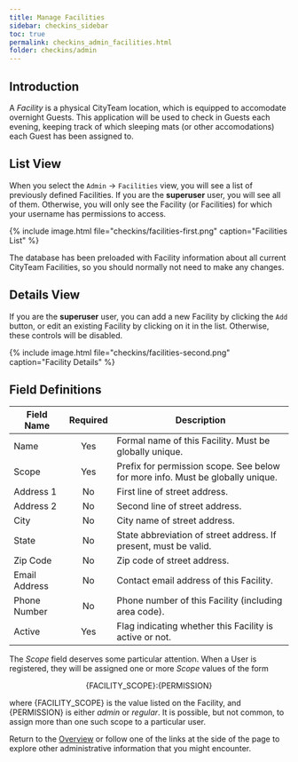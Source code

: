 ```yaml
---
title: Manage Facilities
sidebar: checkins_sidebar
toc: true
permalink: checkins_admin_facilities.html
folder: checkins/admin
---
```


## Introduction

A *Facility* is a physical CityTeam location, which is equipped to accomodate
overnight Guests.  This application will be used to check in Guests each evening,
keeping track of which sleeping mats (or other accomodations) each Guest has been
assigned to.

## List View

When you select the `Admin` -> `Facilities` view, you will see a list of previously
defined Facilities.  If you are the **superuser** user, you will see all of them.
Otherwise, you will only see the Facility (or Facilities) for which your username
has permissions to access.

{% include image.html file="checkins/facilities-first.png" caption="Facilities List" %}

The database has been preloaded with Facility information about all current
CityTeam Facilities, so you should normally not need to make any changes.

## Details View

If you are the **superuser** user, you can add a new Facility by clicking the
`Add` button, or edit an existing Facility by clicking on it in the list.  Otherwise,
these controls will be disabled.

{% include image.html file="checkins/facilities-second.png" caption="Facility Details" %}

## Field Definitions

| Field Name    | Required | Description |
|---------------|:--------:| ----------- |
| Name          |   Yes    | Formal name of this Facility.  Must be globally unique. |
| Scope         |   Yes    | Prefix for permission scope.  See below for more info.  Must be globally unique. |
| Address 1     |   No     | First line of street address. |
| Address 2     |   No     | Second line of street address. |
| City          |   No     | City name of street address. |
| State         |   No     | State abbreviation of street address.  If present, must be valid. |
| Zip Code      |   No     | Zip code of street address. |
| Email Address |   No     | Contact email address of this Facility. |
| Phone Number  |   No     | Phone number of this Facility (including area code). |
|  Active       |   Yes    | Flag indicating whether this Facility is active or not. |

The *Scope* field deserves some particular attention.  When a User is registered,
they will be assigned one or more *Scope* values of the form

<p align="center">{FACILITY_SCOPE}:{PERMISSION}</p>

where {FACILITY_SCOPE} is the value listed on the Facility, and {PERMISSION} is either
*admin* or *regular*.  It is possible, but not common, to assign more than one such
scope to a particular user.

Return to the [Overview](checkins_admin_overview) or follow one of the links at the side
of the page to explore other administrative information that you might encounter.
